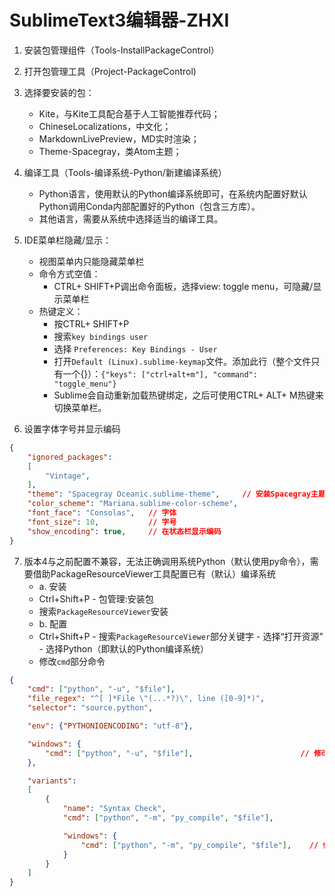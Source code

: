 # SublimeText3编辑器-ZHXI

1. 安装包管理组件（Tools-InstallPackageControl）
2. 打开包管理工具（Project-PackageControl)
3. 选择要安装的包：
   - Kite，与Kite工具配合基于人工智能推荐代码；
   - ChineseLocalizations，中文化；
   - MarkdownLivePreview，MD实时渲染；
   - Theme-Spacegray，类Atom主题；
4. 编译工具（Tools-编译系统-Python/新建编译系统）
   - Python语言，使用默认的Python编译系统即可，在系统内配置好默认Python调用Conda内部配置好的Python（包含三方库）。
   - 其他语言，需要从系统中选择适当的编译工具。
5. IDE菜单栏隐藏/显示：
   - 视图菜单内只能隐藏菜单栏
   - 命令方式空值：
     - CTRL+ SHIFT+P调出命令面板，选择view: toggle menu，可隐藏/显示菜单栏
   - 热键定义：
     - 按CTRL+ SHIFT+P
     - 搜索`key bindings user`
     - 选择 `Preferences: Key Bindings - User`
     - 打开`Default (Linux).sublime-keymap`文件。添加此行（整个文件只有一个{}）：`{"keys": ["ctrl+alt+m"], "command": "toggle_menu"}`
     - Sublime会自动重新加载热键绑定，之后可使用CTRL+ ALT+ M热键来切换菜单栏。

6. 设置字体字号并显示编码
```json
{
	"ignored_packages":
	[
		"Vintage",
	],
	"theme": "Spacegray Oceanic.sublime-theme",     // 安装Spacegray主题并设置才有
	"color_scheme": "Mariana.sublime-color-scheme",
	"font_face": "Consolas",   // 字体
	"font_size": 10,           // 字号
	"show_encoding": true,     // 在状态栏显示编码
}
```

7. 版本4与之前配置不兼容，无法正确调用系统Python（默认使用py命令），需要借助PackageResourceViewer工具配置已有（默认）编译系统
    - a. 安装
    - Ctrl+Shift+P - 包管理:安装包
    - 搜索`PackageResourceViewer`安装
    - b. 配置
    - Ctrl+Shift+P - 搜索`PackageResourceViewer`部分关键字 - 选择“打开资源” - 选择Python（即默认的Python编译系统）
    - 修改`cmd`部分命令
```json
{
    "cmd": ["python", "-u", "$file"],
    "file_regex": "^[ ]*File \"(...*?)\", line ([0-9]*)",
    "selector": "source.python",

    "env": {"PYTHONIOENCODING": "utf-8"},

    "windows": {
        "cmd": ["python", "-u", "$file"],                        // 修改此处
    },

    "variants":
    [
        {
            "name": "Syntax Check",
            "cmd": ["python", "-m", "py_compile", "$file"],

            "windows": {
                "cmd": ["python", "-m", "py_compile", "$file"],    // 修改此处
            }
        }
    ]
}
```
